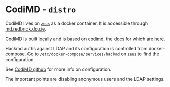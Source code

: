 # CodiMD - `distro`

CodiMD lives on [`zeus`](../hardware/zeus.md) as a docker container. It is accessible through [md.redbrick.dcu.ie](https://md.redbrick.dcu.ie).

CodiMD is built locally and is based on [codimd](https://github.com/hackmdio/CodiMD), the docs for which are [here](https://hackmd.io/c/codimd-documentation/%2Fs%2Fcodimd-docker-deployment).

Hackmd auths against LDAP and its configuration is controlled from docker-compose. Go to `/etc/docker-compose/services/hackmd` on [`zeus`](../hardware/zeus.md) to find the configuration.

See [CodiMD github](https://github.com/hackmdio/hackmd/#environment-variables-will-overwrite-other-server-configs) for more info on configuration. 

The important points are disabling anonymous users and the LDAP settings.
